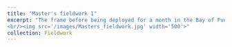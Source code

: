 ```yaml
---
title: "Master's fieldwork 1"
excerpt: "The frame before being deployed for a month in the Bay of Fundy and the team who help deploy, prepare and build it. Grand Passage, September 2018. (Left to right: Len Zedel, Greg Trowse, Mark Downey, Muriel Dunn and Richard Cheel.)
<br/><img src='/images/Masters_fieldwork.jpg' width='500'>"
collection: Fieldwork
---
```



